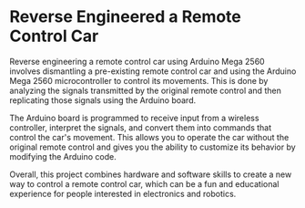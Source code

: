 # Reverse Engineered a Remote Control Car

Reverse engineering a remote control car using Arduino Mega 2560 involves dismantling a pre-existing remote control car and using the Arduino Mega 2560 microcontroller to control its movements. This is done by analyzing the signals transmitted by the original remote control and then replicating those signals using the Arduino board.

The Arduino board is programmed to receive input from a wireless controller, interpret the signals, and convert them into commands that control the car's movement. This allows you to operate the car without the original remote control and gives you the ability to customize its behavior by modifying the Arduino code.

Overall, this project combines hardware and software skills to create a new way to control a remote control car, which can be a fun and educational experience for people interested in electronics and robotics.

